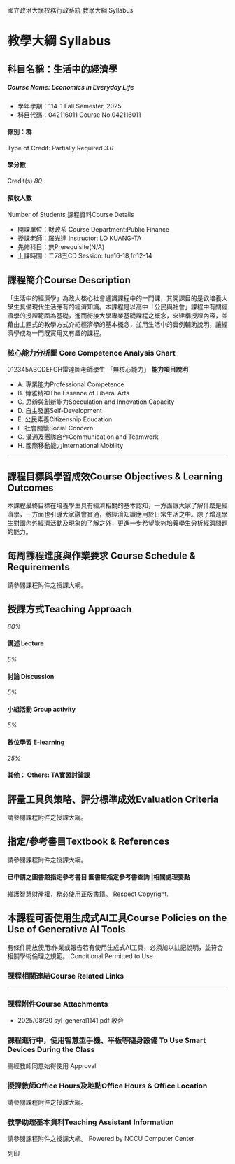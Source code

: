 國立政治大學校務行政系統 教學大綱 Syllabus
# 教學大綱 Syllabus
##  科目名稱：生活中的經濟學
#####  Course Name: Economics in Everyday Life
  * 學年學期：114-1 Fall Semester, 2025 
  * 科目代碼：042116011 Course No.042116011


#### 修別：群
Type of Credit: Partially Required 
_3.0_
#### 學分數
Credit(s)
_80_
#### 預收人數
Number of Students
課程資料Course Details
  * 開課單位：財政系 Course Department:Public Finance 
  * 授課老師：羅光達 Instructor: LO KUANG-TA 
  * 先修科目：無Prerequisite(N/A)
  * 上課時間：二78五CD Session: tue16-18,fri12-14


##  課程簡介Course Description
「生活中的經濟學」為政大核心社會通識課程中的一門課，其開課目的是欲培養大學生具備現代生活應有的經濟知識。本課程是以高中「公民與社會」課程中有關經濟學的授課範圍為基礎，進而銜接大學專業基礎課程之概念，來建構授課內容，並藉由主題式的教學方式介紹經濟學的基本概念，並用生活中的實例輔助說明，讓經濟學成為一門既實用又有趣的課程。
###  核心能力分析圖 Core Competence Analysis Chart
012345ABCDEFGH雷達圖老師學生
「無核心能力」 
**能力項目說明**
  * A. 專業能力Professional Competence
  * B. 博雅精神The Essence of Liberal Arts
  * C. 思辨與創新能力Speculation and Innovation Capacity
  * D. 自主發展Self-Development
  * E. 公民素養Citizenship Education
  * F. 社會關懷Social Concern
  * G. 溝通及團隊合作Communication and Teamwork
  * H. 國際移動能力International Mobility


* * *
##  課程目標與學習成效Course Objectives & Learning Outcomes 
本課程最終目標在培養學生具有經濟相關的基本認知，一方面讓大家了解什麼是經濟學，一方面也引導大家融會貫通，將經濟知識應用於日常生活之中。除了增進學生對國內外經濟活動及現象的了解之外，更進一步希望能夠培養學生分析經濟問題的能力。
##  每周課程進度與作業要求 Course Schedule & Requirements
請參閱課程附件之授課大綱。
##  授課方式Teaching Approach
_60%_
####  講述 Lecture
_5%_
####  討論 Discussion
_5%_
####  小組活動 Group activity
_5%_
####  數位學習 E-learning
_25%_
####  其他： Others: TA實習討論課 
##  評量工具與策略、評分標準成效Evaluation Criteria
請參閱課程附件之授課大綱。
##  指定/參考書目Textbook & References
請參閱課程附件之授課大綱。
####  已申請之圖書館指定參考書目  圖書館指定參考書查詢 |相關處理要點
維護智慧財產權，務必使用正版書籍。 Respect Copyright.
##  本課程可否使用生成式AI工具Course Policies on the Use of Generative AI Tools
有條件開放使用:作業或報告若有使用生成式AI工具，必須加以註記說明，並符合相關學術倫理之規範。 Conditional Permitted to Use 
###  課程相關連結Course Related Links
* * *
###  課程附件Course Attachments
  * 2025/08/30 syl_general1141.pdf  收合 


###  課程進行中，使用智慧型手機、平板等隨身設備 To Use Smart Devices During the Class
需經教師同意始得使用  Approval
###  授課教師Office Hours及地點Office Hours & Office Location
請參閱課程附件之授課大綱。
###  教學助理基本資料Teaching Assistant Information
請參閱課程附件之授課大綱。
Powered by NCCU Computer Center
  
列印
